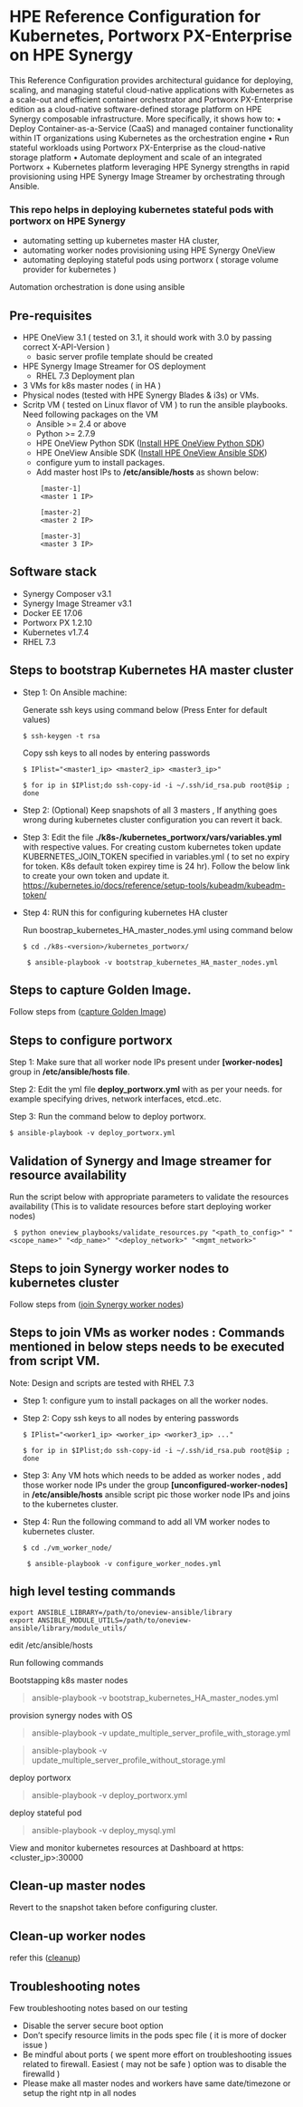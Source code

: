 # HPE Reference Configuration for Kubernetes, Portworx PX-Enterprise on HPE Synergy
This Reference Configuration provides architectural guidance for deploying, scaling, and managing 
stateful cloud-native applications with Kubernetes as a scale-out and efficient container orchestrator and Portworx PX-Enterprise edition as a cloud-native software-defined storage platform on HPE Synergy composable infrastructure. More 
specifically, it shows how to:
•  Deploy Container-as-a-Service (CaaS) and managed container functionality within IT organizations 
using Kubernetes as the orchestration engine
•  Run stateful workloads using Portworx PX-Enterprise as the cloud-native storage platform
•  Automate deployment and scale of an integrated Portworx + Kubernetes platform leveraging HPE 
Synergy strengths in rapid provisioning
using HPE Synergy Image Streamer by orchestrating through Ansible.


### This repo helps in deploying kubernetes stateful pods with portworx on HPE Synergy
- automating setting up kubernetes master HA cluster,
- automating worker nodes provisioning using HPE Synergy OneView
- automating deploying stateful pods using portworx ( storage volume provider for kubernetes )

Automation orchestration is done using ansible

## Pre-requisites
- HPE OneView 3.1 ( tested on 3.1, it should work with 3.0 by passing correct X-API-Version )
  -  basic server profile template should be created
- HPE Synergy Image Streamer for OS deployment
  - RHEL 7.3 Deployment plan
- 3 VMs for k8s master nodes ( in HA )
- Physical nodes (tested with HPE Synergy Blades & i3s) or VMs. 
- Scritp VM ( tested on Linux flavor of VM ) to run the ansible playbooks. Need following packages on the VM
  - Ansible >= 2.4 or above
  - Python >= 2.7.9
  - HPE OneView Python SDK ([Install HPE OneView Python SDK](https://github.com/HewlettPackard/python-hpOneView#installation))
  - HPE OneView Ansible SDK ([Install HPE OneView Ansible SDK](https://github.com/HewlettPackard/oneview-ansible))
  - configure yum to install packages.
  - Add master host IPs to **/etc/ansible/hosts** as shown below:
    ```
     [master-1]
     <master 1 IP>

     [master-2]
     <master 2 IP>

     [master-3]
     <master 3 IP>
     ```
## Software stack

- Synergy Composer v3.1
- Synergy Image Streamer v3.1
- Docker EE 17.06
- Portworx PX 1.2.10
- Kubernetes v1.7.4
- RHEL 7.3

## Steps to bootstrap Kubernetes HA master cluster

- Step 1: On Ansible machine:

    Generate ssh keys using command below (Press Enter for default values)
    
      $ ssh-keygen -t rsa
      
    Copy ssh keys to all nodes by entering passwords
    
    ```$ IPlist="<master1_ip> <master2_ip> <master3_ip>"```
	
    ```$ for ip in $IPlist;do ssh-copy-id -i ~/.ssh/id_rsa.pub root@$ip ; done```
- Step 2: (Optional) Keep snapshots of all 3 masters , If anything goes wrong during kubernetes cluster configuration you can revert it back.
    
- Step 3: Edit the file **./k8s-<version>/kubernetes_portworx/vars/variables.yml** with respective values.
	For creating custom kubernetes token update KUBERNETES_JOIN_TOKEN specified in variables.yml ( to set no expiry for token. K8s default token expirey time is 24 hr). Follow the below link to create your own token and update it.
	https://kubernetes.io/docs/reference/setup-tools/kubeadm/kubeadm-token/ 

- Step 4: RUN this for configuring kubernetes HA cluster

    Run boostrap_kubernetes_HA_master_nodes.yml using command below  
	
    ```	$ cd ./k8s-<version>/kubernetes_portworx/ ```
	
	``` $ ansible-playbook -v bootstrap_kubernetes_HA_master_nodes.yml```
## Steps to capture Golden Image.
Follow steps from ([capture Golden Image](https://github.com/prakashmirji/hpe-synergy-portworx-kubernetes/blob/master/imagestreamer/README.md))
## Steps to configure portworx
  Step 1: Make sure that all worker node IPs present under **[worker-nodes]** group in **/etc/ansible/hosts file**.

  Step 2: Edit the yml file **deploy_portworx.yml** with as per your needs. for example specifying drives, network interfaces, etcd..etc.

  Step 3: Run the command below to deploy portworx.

    $ ansible-playbook -v deploy_portworx.yml

## Validation of Synergy and Image streamer for resource availability 

Run the script below with appropriate parameters to validate the resources availability (This is to validate resources before start deploying worker nodes)
	
	 $ python oneview_playbooks/validate_resources.py "<path_to_config>" "<scope_name>" "<dp_name>" "<deploy_network>" "<mgmt_network>" 

## Steps to join Synergy worker nodes to kubernetes cluster

  Follow steps from ([join Synergy worker nodes](https://github.com/prakashmirji/hpe-synergy-portworx-kubernetes/blob/master/oneview_playbooks/Readme.md))
  
## Steps to join VMs as worker nodes  : Commands mentioned in below steps needs to be executed from script VM.

Note: Design and scripts are tested with RHEL 7.3

- Step 1: configure yum to install packages on all the worker nodes.
 
- Step 2: Copy ssh keys to all nodes by entering passwords

	```$ IPlist="<worker1_ip> <worker_ip> <worker3_ip> ..."```
	
	```$ for ip in $IPlist;do ssh-copy-id -i ~/.ssh/id_rsa.pub root@$ip ; done```

- Step 3: Any VM hots which needs to be added as worker nodes , add those worker node IPs under the group **[unconfigured-worker-nodes]** in **/etc/ansible/hosts** ansible script pic those worker node IPs and joins to the kubernetes cluster.

- Step 4: Run the following command to add all VM worker nodes to kubernetes cluster.

	```	$ cd ./vm_worker_node/ ```
	
	```	$ ansible-playbook -v configure_worker_nodes.yml```
  
## high level testing commands
  ```
  export ANSIBLE_LIBRARY=/path/to/oneview-ansible/library
  export ANSIBLE_MODULE_UTILS=/path/to/oneview-ansible/library/module_utils/
  ````
  edit /etc/ansible/hosts
 
  Run following commands

  Bootstapping k8s master nodes
  >ansible-playbook -v bootstrap_kubernetes_HA_master_nodes.yml

  provision synergy nodes with OS
  >ansible-playbook -v update_multiple_server_profile_with_storage.yml
  
  >ansible-playbook -v update_multiple_server_profile_without_storage.yml

  deploy portworx
  >ansible-playbook -v deploy_portworx.yml

  deploy stateful pod
  >ansible-playbook -v deploy_mysql.yml

  View and monitor kubernetes resources at Dashboard at
  https:<cluster_ip>:30000
## Clean-up master nodes
  Revert to the snapshot taken before configuring cluster.
## Clean-up worker nodes
  refer this ([cleanup](https://github.com/prakashmirji/k8s-sy-px/blob/master/k8s-1.9.1/kubernetes_portworx/cleanup/README.md))
## Troubleshooting notes
Few troubleshooting notes based on our testing
- Disable the server secure boot option
- Don’t specify resource limits in the pods spec file ( it is more of docker issue )
- Be mindful about ports ( we spent more effort on troubleshooting issues related to firewall. Easiest ( may not be safe ) option was to disable the firewalld )
- Please make all master nodes and workers have same date/timezone or setup the right ntp in all nodes
